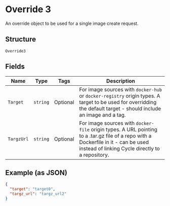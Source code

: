 
# Override 3

An override object to be used for a single image create request.

## Structure

`Override3`

## Fields

| Name | Type | Tags | Description |
|  --- | --- | --- | --- |
| `Target` | `string` | Optional | For image sources with `docker-hub` or `docker-registry` origin types. A target to be used for overridding the default target - should include an image and a tag. |
| `TargzUrl` | `string` | Optional | For image sources with `docker-file` origin types. A URL pointing to a .tar.gz file of a repo with a Dockerfile in it - can be used instead of linking Cycle directly to a repository. |

## Example (as JSON)

```json
{
  "target": "target0",
  "targz_url": "targz_url2"
}
```

